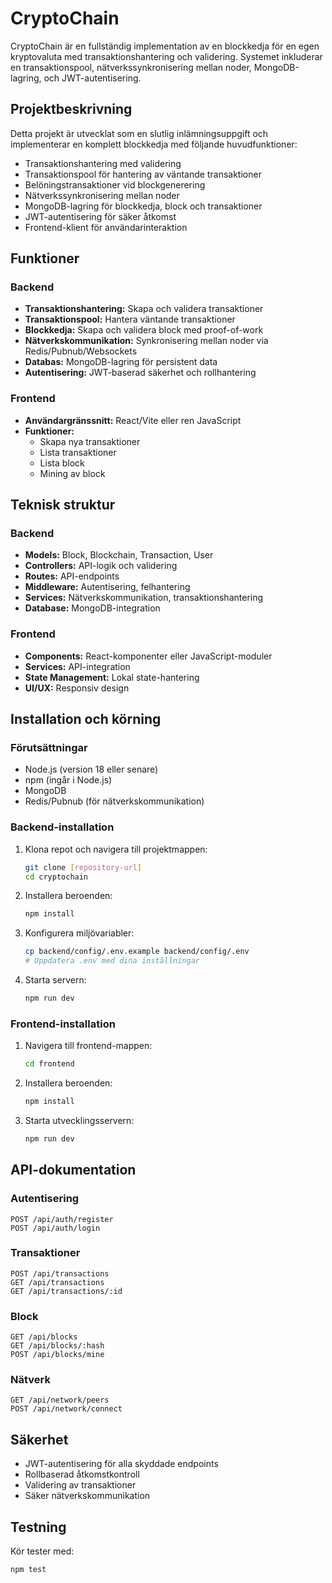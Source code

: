 # CryptoChain

CryptoChain är en fullständig implementation av en blockkedja för en egen kryptovaluta med transaktionshantering och validering. Systemet inkluderar en transaktionspool, nätverkssynkronisering mellan noder, MongoDB-lagring, och JWT-autentisering.

## Projektbeskrivning

Detta projekt är utvecklat som en slutlig inlämningsuppgift och implementerar en komplett blockkedja med följande huvudfunktioner:

- Transaktionshantering med validering
- Transaktionspool för hantering av väntande transaktioner
- Belöningstransaktioner vid blockgenerering
- Nätverkssynkronisering mellan noder
- MongoDB-lagring för blockkedja, block och transaktioner
- JWT-autentisering för säker åtkomst
- Frontend-klient för användarinteraktion

## Funktioner

### Backend
- **Transaktionshantering:** Skapa och validera transaktioner
- **Transaktionspool:** Hantera väntande transaktioner
- **Blockkedja:** Skapa och validera block med proof-of-work
- **Nätverkskommunikation:** Synkronisering mellan noder via Redis/Pubnub/Websockets
- **Databas:** MongoDB-lagring för persistent data
- **Autentisering:** JWT-baserad säkerhet och rollhantering

### Frontend
- **Användargränssnitt:** React/Vite eller ren JavaScript
- **Funktioner:**
  - Skapa nya transaktioner
  - Lista transaktioner
  - Lista block
  - Mining av block

## Teknisk struktur

### Backend
- **Models:** Block, Blockchain, Transaction, User
- **Controllers:** API-logik och validering
- **Routes:** API-endpoints
- **Middleware:** Autentisering, felhantering
- **Services:** Nätverkskommunikation, transaktionshantering
- **Database:** MongoDB-integration

### Frontend
- **Components:** React-komponenter eller JavaScript-moduler
- **Services:** API-integration
- **State Management:** Lokal state-hantering
- **UI/UX:** Responsiv design

## Installation och körning

### Förutsättningar

- Node.js (version 18 eller senare)
- npm (ingår i Node.js)
- MongoDB
- Redis/Pubnub (för nätverkskommunikation)

### Backend-installation

1. Klona repot och navigera till projektmappen:
   ```bash
   git clone [repository-url]
   cd cryptochain
   ```

2. Installera beroenden:
   ```bash
   npm install
   ```

3. Konfigurera miljövariabler:
   ```bash
   cp backend/config/.env.example backend/config/.env
   # Uppdatera .env med dina inställningar
   ```

4. Starta servern:
   ```bash
   npm run dev
   ```

### Frontend-installation

1. Navigera till frontend-mappen:
   ```bash
   cd frontend
   ```

2. Installera beroenden:
   ```bash
   npm install
   ```

3. Starta utvecklingsservern:
   ```bash
   npm run dev
   ```

## API-dokumentation

### Autentisering
```http
POST /api/auth/register
POST /api/auth/login
```

### Transaktioner
```http
POST /api/transactions
GET /api/transactions
GET /api/transactions/:id
```

### Block
```http
GET /api/blocks
GET /api/blocks/:hash
POST /api/blocks/mine
```

### Nätverk
```http
GET /api/network/peers
POST /api/network/connect
```

## Säkerhet

- JWT-autentisering för alla skyddade endpoints
- Rollbaserad åtkomstkontroll
- Validering av transaktioner
- Säker nätverkskommunikation

## Testning

Kör tester med:
```bash
npm test
```
